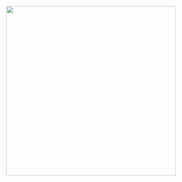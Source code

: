 <p align="center"><a href="https://github.com/DimaGubich/">
  <img src="https://github-readme-stats.vercel.app/api?username=DimaGubich&include_all_commits=true&count_private=true&show_icons=true&line_height=20&title_color=7A7ADB&icon_color=2234AE&text_color=D3D3D3&bg_color=0,000000,130F40" width="450"/>
</a></p>
